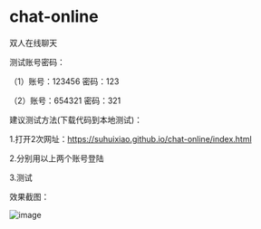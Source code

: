 # chat-online
双人在线聊天

测试账号密码：

（1）账号：123456   密码：123

（2）账号：654321   密码：321
             
建议测试方法(下载代码到本地测试)：

1.打开2次网址：https://suhuixiao.github.io/chat-online/index.html

2.分别用以上两个账号登陆

3.测试

效果截图：

![image](https://github.com/suhuixiao/chat-online/blob/master/1.png)
